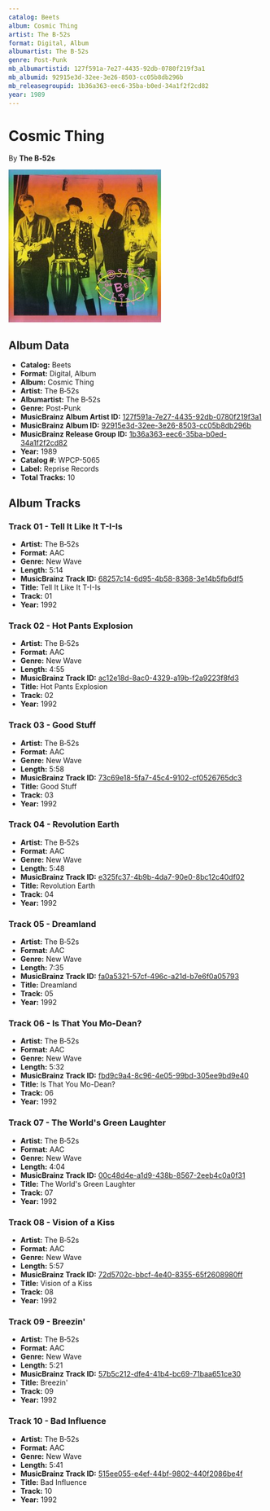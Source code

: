 ```yaml
---
catalog: Beets
album: Cosmic Thing
artist: The B‐52s
format: Digital, Album
albumartist: The B‐52s
genre: Post-Punk
mb_albumartistid: 127f591a-7e27-4435-92db-0780f219f3a1
mb_albumid: 92915e3d-32ee-3e26-8503-cc05b8db296b
mb_releasegroupid: 1b36a363-eec6-35ba-b0ed-34a1f2f2cd82
year: 1989
---
```


# Cosmic Thing

By **The B‐52s**

![](../../assets/beetscovers/The_B‐52s-Cosmic_Thing.jpg)

## Album Data

- **Catalog:** Beets
- **Format:** Digital, Album
- **Album:** Cosmic Thing
- **Artist:** The B‐52s
- **Albumartist:** The B‐52s
- **Genre:** Post-Punk
- **MusicBrainz Album Artist ID:** [127f591a-7e27-4435-92db-0780f219f3a1](https://musicbrainz.org/artist/127f591a-7e27-4435-92db-0780f219f3a1)
- **MusicBrainz Album ID:** [92915e3d-32ee-3e26-8503-cc05b8db296b](https://musicbrainz.org/release/92915e3d-32ee-3e26-8503-cc05b8db296b)
- **MusicBrainz Release Group ID:** [1b36a363-eec6-35ba-b0ed-34a1f2f2cd82](https://musicbrainz.org/release-group/1b36a363-eec6-35ba-b0ed-34a1f2f2cd82)
- **Year:** 1989
- **Catalog #:** WPCP-5065
- **Label:** Reprise Records
- **Total Tracks:** 10

## Album Tracks

### Track 01 - Tell It Like It T-I-Is

- **Artist:** The B‐52s
- **Format:** AAC
- **Genre:** New Wave
- **Length:** 5:14
- **MusicBrainz Track ID:** [68257c14-6d95-4b58-8368-3e14b5fb6df5](https://musicbrainz.org/recording/68257c14-6d95-4b58-8368-3e14b5fb6df5)
- **Title:** Tell It Like It T-I-Is
- **Track:** 01
- **Year:** 1992

### Track 02 - Hot Pants Explosion

- **Artist:** The B‐52s
- **Format:** AAC
- **Genre:** New Wave
- **Length:** 4:55
- **MusicBrainz Track ID:** [ac12e18d-8ac0-4329-a19b-f2a9223f8fd3](https://musicbrainz.org/recording/ac12e18d-8ac0-4329-a19b-f2a9223f8fd3)
- **Title:** Hot Pants Explosion
- **Track:** 02
- **Year:** 1992

### Track 03 - Good Stuff

- **Artist:** The B‐52s
- **Format:** AAC
- **Genre:** New Wave
- **Length:** 5:58
- **MusicBrainz Track ID:** [73c69e18-5fa7-45c4-9102-cf0526765dc3](https://musicbrainz.org/recording/73c69e18-5fa7-45c4-9102-cf0526765dc3)
- **Title:** Good Stuff
- **Track:** 03
- **Year:** 1992

### Track 04 - Revolution Earth

- **Artist:** The B‐52s
- **Format:** AAC
- **Genre:** New Wave
- **Length:** 5:48
- **MusicBrainz Track ID:** [e325fc37-4b9b-4da7-90e0-8bc12c40df02](https://musicbrainz.org/recording/e325fc37-4b9b-4da7-90e0-8bc12c40df02)
- **Title:** Revolution Earth
- **Track:** 04
- **Year:** 1992

### Track 05 - Dreamland

- **Artist:** The B‐52s
- **Format:** AAC
- **Genre:** New Wave
- **Length:** 7:35
- **MusicBrainz Track ID:** [fa0a5321-57cf-496c-a21d-b7e6f0a05793](https://musicbrainz.org/recording/fa0a5321-57cf-496c-a21d-b7e6f0a05793)
- **Title:** Dreamland
- **Track:** 05
- **Year:** 1992

### Track 06 - Is That You Mo-Dean?

- **Artist:** The B‐52s
- **Format:** AAC
- **Genre:** New Wave
- **Length:** 5:32
- **MusicBrainz Track ID:** [fbd9c9a4-8c96-4e05-99bd-305ee9bd9e40](https://musicbrainz.org/recording/fbd9c9a4-8c96-4e05-99bd-305ee9bd9e40)
- **Title:** Is That You Mo-Dean?
- **Track:** 06
- **Year:** 1992

### Track 07 - The World's Green Laughter

- **Artist:** The B‐52s
- **Format:** AAC
- **Genre:** New Wave
- **Length:** 4:04
- **MusicBrainz Track ID:** [00c48d4e-a1d9-438b-8567-2eeb4c0a0f31](https://musicbrainz.org/recording/00c48d4e-a1d9-438b-8567-2eeb4c0a0f31)
- **Title:** The World's Green Laughter
- **Track:** 07
- **Year:** 1992

### Track 08 - Vision of a Kiss

- **Artist:** The B‐52s
- **Format:** AAC
- **Genre:** New Wave
- **Length:** 5:57
- **MusicBrainz Track ID:** [72d5702c-bbcf-4e40-8355-65f2608980ff](https://musicbrainz.org/recording/72d5702c-bbcf-4e40-8355-65f2608980ff)
- **Title:** Vision of a Kiss
- **Track:** 08
- **Year:** 1992

### Track 09 - Breezin'

- **Artist:** The B‐52s
- **Format:** AAC
- **Genre:** New Wave
- **Length:** 5:21
- **MusicBrainz Track ID:** [57b5c212-dfe4-41b4-bc69-71baa651ce30](https://musicbrainz.org/recording/57b5c212-dfe4-41b4-bc69-71baa651ce30)
- **Title:** Breezin'
- **Track:** 09
- **Year:** 1992

### Track 10 - Bad Influence

- **Artist:** The B‐52s
- **Format:** AAC
- **Genre:** New Wave
- **Length:** 5:41
- **MusicBrainz Track ID:** [515ee055-e4ef-44bf-9802-440f2086be4f](https://musicbrainz.org/recording/515ee055-e4ef-44bf-9802-440f2086be4f)
- **Title:** Bad Influence
- **Track:** 10
- **Year:** 1992


